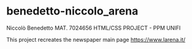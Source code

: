 # benedetto-niccolo_arena
Niccolò Benedetto MAT. 7024656
HTML/CSS PROJECT - PPM UNIFI

This project recreates the newspaper main page https://www.larena.it/
